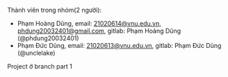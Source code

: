 Thành viên trong nhóm(2 người):
- Phạm Hoàng Dũng, email: 21020614@vnu.edu.vn, phdung20032401@gmail.com, gitlab: Phạm Hoàng Dũng (@phdung20032401)
- Phạm Đức Dũng, email: 21020613@vnu.edu.vn, gitlab: Phạm Đức Dũng (@unclelake)

Project ở branch part 1
